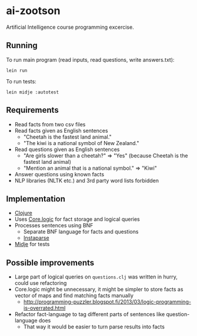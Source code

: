 # ai-zootson

Artificial Intelligence course programming excercise.

## Running

To run main program (read inputs, read questions, write answers.txt):
```
lein run
```

To run tests:
```
lein midje :autotest
```

## Requirements

- Read facts from two csv files
- Read facts given as English sentences
  - "Cheetah is the fastest land animal."
  - "The kiwi is a national symbol of New Zealand."
- Read questions given as English sentences
  - "Are girls slower than a cheetah?" => "Yes" (because Cheetah is the fastest land animal)
  - "Mention an animal that is a national symbol." => "Kiwi"
- Answer questions using known facts
- NLP libraries (NLTK etc.) and 3rd party word lists forbidden

## Implementation

- [Clojure](http://clojure.org/)
- Uses [Core.logic](https://github.com/clojure/core.logic) for fact storage and logical queries
- Processes sentences using BNF
  - Separate BNF language for facts and questions
  - [Instaparse](https://github.com/Engelberg/instaparse)
- [Midje](https://github.com/marick/Midje) for tests

## Possible improvements

- Large part of logical queries on `questions.clj` was written in hurry, could use refactoring
- Core.logic might be unnecessary, it might be simpler to store facts as vector of maps and find matching facts manually
  - http://programming-puzzler.blogspot.fi/2013/03/logic-programming-is-overrated.html
- Refactor fact-language to tag different parts of sentences like question-language does
  - That way it would be easier to turn parse results into facts
